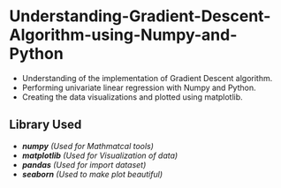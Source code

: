 # Understanding-Gradient-Descent-Algorithm-using-Numpy-and-Python

* Understanding of the implementation of Gradient Descent algorithm.
* Performing univariate linear regression with Numpy and Python.
* Creating the data visualizations and plotted using matplotlib.

## Library Used
* __*numpy*__  *(Used for Mathmatcal tools)*
* __*matplotlib*__  *(Used for Visualization of data)*
* __*pandas*__  *(Used for import dataset)*
* __*seaborn*__  *(Used to make plot beautiful)*

